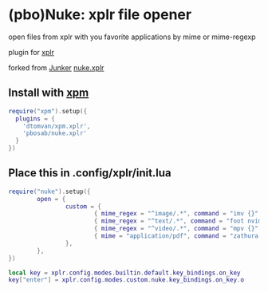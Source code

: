 # (pbo)Nuke: xplr file opener

open files from xplr with you favorite applications by mime or mime-regexp

plugin for [xplr](https://github.com/sayanarijit/xplr)

forked from [Junker](https://github.com/Junker) [nuke.xplr](https://github.com/Junker/nuke.xplr)
  
## Install with [xpm](https://github.com/dtomvan/xpm.xplr)

```lua
require("xpm").setup({
  plugins = {
    'dtomvan/xpm.xplr',
    'pbosab/nuke.xplr'
  }
})
```

## Place this in .config/xplr/init.lua
  
```lua
require("nuke").setup({
        open = {
                custom = {
                        { mime_regex = "^image/.*", command = "imv {}" },
                        { mime_regex = "^text/.*", command = "foot nvim {}" },
                        { mime_regex = "^video/.*", command = "mpv {}" },
                        { mime = "application/pdf", command = "zathura {}" },
                },
        },
})

local key = xplr.config.modes.builtin.default.key_bindings.on_key
key["enter"] = xplr.config.modes.custom.nuke.key_bindings.on_key.o
```

